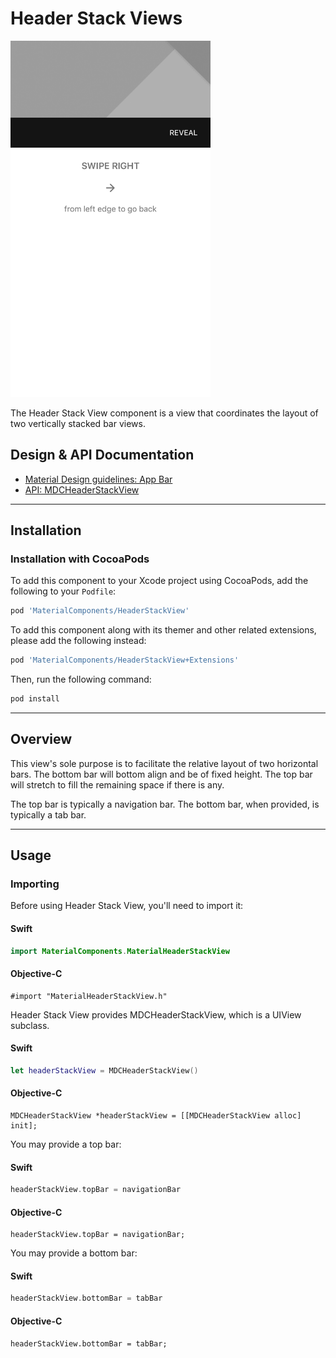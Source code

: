 <!--docs:
title: "Header Stack Views"
layout: detail
section: components
excerpt: "The Header Stack View component is a view that coordinates the layout of two vertically stacked bar views."
iconId: header
path: /catalog/app-bars/header-stack-views/
api_doc_root: true
-->

# Header Stack Views

<div class="article__asset article__asset--screenshot">
  <img src="docs/assets/header_stack_view.png" alt="Header Stack View" width="320">
</div>

The Header Stack View component is a view that coordinates the layout of two vertically stacked
bar views.

## Design & API Documentation

<ul class="icon-list">
  <li class="icon-list-item icon-list-item--spec"><a href="https://material.io/guidelines/layout/structure.html#structure-app-bar">Material Design guidelines: App Bar</a></li>
  <li class="icon-list-item icon-list-item--link"><a href="https://material.io/components/ios/catalog/flexible-headers/header-stack-views/api-docs/Classes/MDCHeaderStackView.html">API: MDCHeaderStackView</a></li>
</ul>

- - -

## Installation

### Installation with CocoaPods

To add this component to your Xcode project using CocoaPods, add the following to your `Podfile`:

```bash
pod 'MaterialComponents/HeaderStackView'
```
<!--{: .code-renderer.code-renderer--install }-->

To add this component along with its themer and other related extensions, please add the following instead:
```bash
pod 'MaterialComponents/HeaderStackView+Extensions'
```

Then, run the following command:

```bash
pod install
```


- - -

## Overview

This view's sole purpose is to facilitate the relative layout of two horizontal bars. The bottom bar
will bottom align and be of fixed height. The top bar will stretch to fill the remaining space if
there is any.

The top bar is typically a navigation bar. The bottom bar, when provided, is typically a tab bar.



- - -

## Usage

### Importing

Before using Header Stack View, you'll need to import it:

<!--<div class="material-code-render" markdown="1">-->
#### Swift
```swift
import MaterialComponents.MaterialHeaderStackView
```

#### Objective-C

```objc
#import "MaterialHeaderStackView.h"
```
<!--</div>-->


Header Stack View provides MDCHeaderStackView, which is a UIView subclass.

<!--<div class="material-code-render" markdown="1">-->
#### Swift
```swift
let headerStackView = MDCHeaderStackView()
```

#### Objective-C

```objc
MDCHeaderStackView *headerStackView = [[MDCHeaderStackView alloc] init];
```
<!--</div>-->

You may provide a top bar:

<!--<div class="material-code-render" markdown="1">-->
#### Swift
```swift
headerStackView.topBar = navigationBar
```

#### Objective-C

```objc
headerStackView.topBar = navigationBar;
```
<!--</div>-->

You may provide a bottom bar:

<!--<div class="material-code-render" markdown="1">-->
#### Swift
```swift
headerStackView.bottomBar = tabBar
```

#### Objective-C

```objc
headerStackView.bottomBar = tabBar;
```
<!--</div>-->
